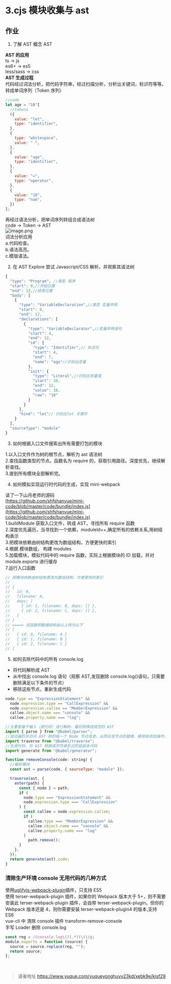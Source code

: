 # 3.cjs 模块收集与 ast
## 作业

1. 了解 AST 概念 AST

**AST 的应用**  
ts -> js  
es6+ -> es5  
less/sass -> css  
**AST 生成过程**  
代码经过词法分析，把代码字符串，经过扫描分析，分析出关键词，标识符等等。转成单词序列（Token 序列）

```javascript
//code
let age = "18"[
  //tokens
  ({
    value: "let",
    type: "identifier",
  },
  {
    type: "whitespace",
    value: " ",
  },
  {
    value: "age",
    type: "identifier",
  },
  {
    value: "=",
    type: "operator",
  },
  {
    value: "18",
    type: "num",
  })
];
```

再经过语法分析，把单词序列转组合成语法树  
code -> Token -> AST  
![image.png](https://cdn.nlark.com/yuque/0/2022/png/1572912/1661218517663-65c4a32c-084e-4b28-a8fa-80c8268b1a0a.png#averageHue=%23eff8f8&clientId=u761ce29d-3c2a-4&from=paste&height=142&id=ue0d6b0b8&originHeight=283&originWidth=748&originalType=binary&ratio=1&rotation=0&showTitle=false&size=142405&status=done&style=none&taskId=u6faf7421-cfd5-420e-9c19-0b7637a0f37&title=&width=374)  
词法分析应用  
a.代码检查。  
b.语法高亮。  
c.模版语法。

2. 在 AST Explore 尝试 Javascript/CSS 解析，并观察其语法树

```javascript
{
  "type": "Program", //类型 程序
  "start": 0,//开始位置
  "end": 12,//结束位置
  "body": [
    {
      "type": "VariableDeclaration",//类型 变量声明
      "start": 0,
      "end": 12,
      "declarations": [
        {
          "type": "VariableDeclarator",//变量声明语句
          "start": 4,
          "end": 12,
          "id": {
            "type": "Identifier",// 标志位
            "start": 4,
            "end": 7,
            "name": "age"//识别出变量
          },
          "init": {
            "type": "Literal",//识别出常量值
            "start": 10,
            "end": 12,
            "value": 18,
            "raw": "18"
          }
        }
      ],
      "kind": "let"// 识别出let 关键字
    }
  ],
  "sourceType": "module"
}
```

3. 如何根据入口文件搜索出所有需要打包的模块

1.以入口文件作为树的根节点，解析为 ast 语法树  
2.查找函数类型的节点。函数名为 require 的，获取引用路径。深度优先，继续解析查找。  
3.直到所有模块全部解析完。

4. 如何模拟实现运行时代码的生成，实现 mini-webpack

读了一下山月老师的源码  
 [https://github.com/shfshanyue/mini-code/blob/master/code/bundle/index.js](https://github.com/shfshanyue/mini-code/blob/master/code/bundle/index.js)  
 1.buildModule 获取入口文件，转成 AST，寻找所有 require 函数  
2.深度优先遍历，当寻找到一个依赖，moduleId++,确定所有的依赖关系,用树结构表示  
3.把模块依赖由树结构更改为数组结构，方便更快的索引  
4.根据 模块数组， 构建 modules  
5.加载模块，模拟代码中的 require 函数，实际上根据模块的 ID 加载，并对 module.exports 进行缓存  
7.运行入口函数

```javascript
// 把模块依赖由树结构更改为数组结构，方便更快的索引
//
// {
//   id: 0,
//   filename: A,
//   deps: [
//     { id: 1, filename: B, deps: [] },
//     { id: 2, filename: C, deps: [] },
//   ]
// }
// ====> 该函数把数据结构由以上转为以下
// [
//   { id: 0, filename: A }
//   { id: 1, filename: B }
//   { id: 2, filename: C }
// ]
```

5. 如何去除代码中的所有 console.log

- 将代码解析成 AST
- 从中找出 console.log 语句（观察 AST,发现删除 console.log()语句，只需要删除满足以下条件的节点）
- 移除这些节点，重新生成代码

```javascript
node.type == "ExpressionStatement" &&
  node.expression.type == "CallExpression" &&
  node.expression.callee == "MemberExpression" &&
  callee.object.name === "console" &&
  callee.property.name === "log";
```

```javascript
//主要是基于输入（源代码）进行解析，最后转换成规范的 AST
import { parse } from "@babel/parser";
//自动遍历并访问 AST 树的每一个 Node 节点信息，从而实现节点的替换、移除和添加操作，如下所示：
import traverse from "@babel/traverse";
//生成代码，将 AST 转换成字符串形式的低版本代码
import generate from "@babel/generator";

function removeConsole(code: string) {
  //解析模块
  const ast = parse(code, { sourceType: "module" });

  traverse(ast, {
    enter(path) {
      const { node } = path;
      if (
        node.type === "ExpressionStatement" &&
        node.expression.type === "CallExpression"
      ) {
        const callee = node.expression.callee;
        if (
          callee.type === "MemberExpression" &&
          callee.object.name === "console" &&
          callee.property.name === "log"
        )
          path.remove();
      }
    },
  });
  return generate(ast).code;
}
```

### 清除生产环境 console 无用代码的几种方式

使用[uglifyjs-webpack-plugin](https://link.juejin.cn/?target=https%3A%2F%2Fwww.npmjs.com%2Fpackage%2Fuglifyjs-webpack-plugin)插件，只支持 ES5  
使用 terser-webpack-plugin 插件，如果你的 Webpack 版本大于 5+，则不需要安装此 terser-webpack-plugin 插件，会自带 terser-webpack-plugin。但你的 Webpack 版本还是 4，则你需要安装 terser-webpack-plugin4 的版本,支持 ES6  
vue-cli 中 清除 console 插件 transform-remove-console  
 手写 Loader 删除 console.log

```javascript
const reg = /(console.log\()(.*)(\))/g;
module.exports = function (source) {
  source = source.replace(reg, "");
  return source;
};
```

<br>
  
> 语雀地址 https://www.yuque.com/yuqueyonghuyv23kd/xebk9e/kisf29